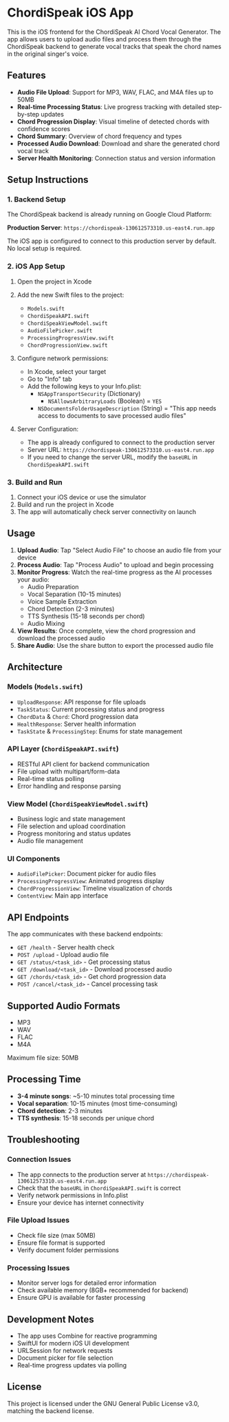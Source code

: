 # ChordiSpeak iOS App

This is the iOS frontend for the ChordiSpeak AI Chord Vocal Generator. The app allows users to upload audio files and process them through the ChordiSpeak backend to generate vocal tracks that speak the chord names in the original singer's voice.

## Features

- **Audio File Upload**: Support for MP3, WAV, FLAC, and M4A files up to 50MB
- **Real-time Processing Status**: Live progress tracking with detailed step-by-step updates
- **Chord Progression Display**: Visual timeline of detected chords with confidence scores
- **Chord Summary**: Overview of chord frequency and types
- **Processed Audio Download**: Download and share the generated chord vocal track
- **Server Health Monitoring**: Connection status and version information

## Setup Instructions

### 1. Backend Setup

The ChordiSpeak backend is already running on Google Cloud Platform:

**Production Server**: `https://chordispeak-130612573310.us-east4.run.app`

The iOS app is configured to connect to this production server by default. No local setup is required.

### 2. iOS App Setup

1. Open the project in Xcode
2. Add the new Swift files to the project:
   - `Models.swift`
   - `ChordiSpeakAPI.swift`
   - `ChordiSpeakViewModel.swift`
   - `AudioFilePicker.swift`
   - `ProcessingProgressView.swift`
   - `ChordProgressionView.swift`

3. Configure network permissions:
   - In Xcode, select your target
   - Go to "Info" tab
   - Add the following keys to your Info.plist:
     - `NSAppTransportSecurity` (Dictionary)
       - `NSAllowsArbitraryLoads` (Boolean) = `YES`
     - `NSDocumentsFolderUsageDescription` (String) = "This app needs access to documents to save processed audio files"

4. Server Configuration:
   - The app is already configured to connect to the production server
   - Server URL: `https://chordispeak-130612573310.us-east4.run.app`
   - If you need to change the server URL, modify the `baseURL` in `ChordiSpeakAPI.swift`

### 3. Build and Run

1. Connect your iOS device or use the simulator
2. Build and run the project in Xcode
3. The app will automatically check server connectivity on launch

## Usage

1. **Upload Audio**: Tap "Select Audio File" to choose an audio file from your device
2. **Process Audio**: Tap "Process Audio" to upload and begin processing
3. **Monitor Progress**: Watch the real-time progress as the AI processes your audio:
   - Audio Preparation
   - Vocal Separation (10-15 minutes)
   - Voice Sample Extraction
   - Chord Detection (2-3 minutes)
   - TTS Synthesis (15-18 seconds per chord)
   - Audio Mixing
4. **View Results**: Once complete, view the chord progression and download the processed audio
5. **Share Audio**: Use the share button to export the processed audio file

## Architecture

### Models (`Models.swift`)
- `UploadResponse`: API response for file uploads
- `TaskStatus`: Current processing status and progress
- `ChordData` & `Chord`: Chord progression data
- `HealthResponse`: Server health information
- `TaskState` & `ProcessingStep`: Enums for state management

### API Layer (`ChordiSpeakAPI.swift`)
- RESTful API client for backend communication
- File upload with multipart/form-data
- Real-time status polling
- Error handling and response parsing

### View Model (`ChordiSpeakViewModel.swift`)
- Business logic and state management
- File selection and upload coordination
- Progress monitoring and status updates
- Audio file management

### UI Components
- `AudioFilePicker`: Document picker for audio files
- `ProcessingProgressView`: Animated progress display
- `ChordProgressionView`: Timeline visualization of chords
- `ContentView`: Main app interface

## API Endpoints

The app communicates with these backend endpoints:

- `GET /health` - Server health check
- `POST /upload` - Upload audio file
- `GET /status/<task_id>` - Get processing status
- `GET /download/<task_id>` - Download processed audio
- `GET /chords/<task_id>` - Get chord progression data
- `POST /cancel/<task_id>` - Cancel processing task

## Supported Audio Formats

- MP3
- WAV
- FLAC
- M4A

Maximum file size: 50MB

## Processing Time

- **3-4 minute songs**: ~5-10 minutes total processing time
- **Vocal separation**: 10-15 minutes (most time-consuming)
- **Chord detection**: 2-3 minutes
- **TTS synthesis**: 15-18 seconds per unique chord

## Troubleshooting

### Connection Issues
- The app connects to the production server at `https://chordispeak-130612573310.us-east4.run.app`
- Check that the `baseURL` in `ChordiSpeakAPI.swift` is correct
- Verify network permissions in Info.plist
- Ensure your device has internet connectivity

### File Upload Issues
- Check file size (max 50MB)
- Ensure file format is supported
- Verify document folder permissions

### Processing Issues
- Monitor server logs for detailed error information
- Check available memory (8GB+ recommended for backend)
- Ensure GPU is available for faster processing

## Development Notes

- The app uses Combine for reactive programming
- SwiftUI for modern iOS UI development
- URLSession for network requests
- Document picker for file selection
- Real-time progress updates via polling

## License

This project is licensed under the GNU General Public License v3.0, matching the backend license. 